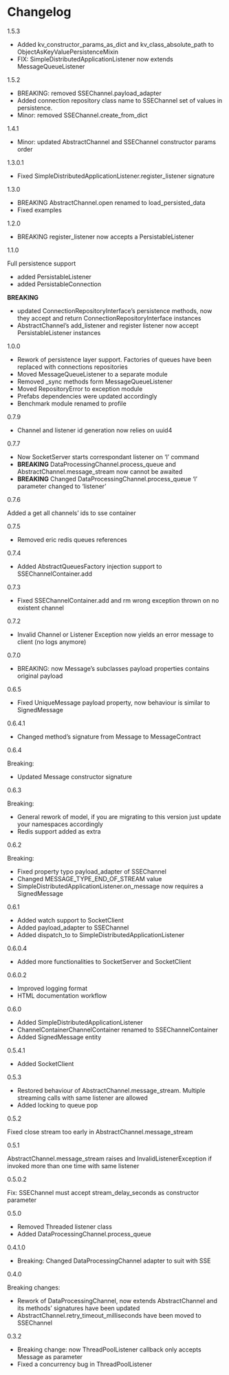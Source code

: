 <a id="changelog"></a>

# Changelog

1.5.3

* Added kv_constructor_params_as_dict and kv_class_absolute_path to ObjectAsKeyValuePersistenceMixin
* FIX: SimpleDistributedApplicationListener now extends MessageQueueListener

1.5.2

* BREAKING: removed SSEChannel.payload_adapter
* Added connection repository class name to SSEChannel set of values in persistence.
* Minor: removed SSEChannel.create_from_dict

1.4.1

* Minor: updated AbstractChannel and SSEChannel constructor params order

1.3.0.1

* Fixed SimpleDistributedApplicationListener.register_listener signature

1.3.0

* BREAKING AbstractChannel.open renamed to load_persisted_data
* Fixed examples

1.2.0

* BREAKING register_listener now accepts a PersistableListener

1.1.0

Full persistence support

* added PersistableListener
* added PersistableConnection

**BREAKING**

* updated ConnectionRepositoryInterface’s persistence methods, now they accept and return ConnectionRepositoryInterface instances
* AbstractChannel’s add_listener and register listener now accept PersistableListener instances

1.0.0

* Rework of persistence layer support. Factories of queues have been replaced with connections repositories
* Moved MessageQueueListener to a separate module
* Removed \_sync methods form MessageQueueListener
* Moved RepositoryError to exception module
* Prefabs dependencies were updated accordingly
* Benchmark module renamed to profile

0.7.9

* Channel and listener id generation now relies on uuid4

0.7.7

* Now SocketServer starts correspondant listener on ‘l’ command
* **BREAKING** DataProcessingChannel.process_queue and AbstractChannel.message_stream now cannot be awaited
* **BREAKING** Changed DataProcessingChannel.process_queue ‘l’ parameter changed to ‘listener’

0.7.6

Added a get all channels’ ids to sse container

0.7.5

* Removed eric redis queues references

0.7.4

* Added AbstractQueuesFactory injection support to SSEChannelContainer.add

0.7.3

* Fixed SSEChannelContainer.add and rm wrong exception thrown on no existent channel

0.7.2

* Invalid Channel or Listener Exception now yields an error message to client (no logs anymore)

0.7.0

* BREAKING: now Message’s subclasses payload properties contains original payload

0.6.5

* Fixed UniqueMessage payload property, now behaviour is similar to SignedMessage

0.6.4.1

* Changed method’s signature from Message to MessageContract

0.6.4

Breaking:

* Updated Message constructor signature

0.6.3

Breaking:

* General rework of model, if you are migrating to this version just update your namespaces accordingly
* Redis support added as extra

0.6.2

Breaking:

* Fixed property typo payload_adapter of SSEChannel
* Changed MESSAGE_TYPE_END_OF_STREAM value
* SimpleDistributedApplicationListener.on_message now requires a SignedMessage

0.6.1

* Added watch support to SocketClient
* Added payload_adapter to SSEChannel
* Added dispatch_to to SimpleDistributedApplicationListener

0.6.0.4

* Added more functionalities to SocketServer and SocketClient

0.6.0.2

* Improved logging format
* HTML documentation workflow

0.6.0

* Added SimpleDistributedApplicationListener
* ChannelContainerChannelContainer renamed to SSEChannelContainer
* Added SignedMessage entity

0.5.4.1

* Added SocketClient

0.5.3

* Restored behaviour of AbstractChannel.message_stream. Multiple streaming calls with same listener are allowed
* Added locking to queue pop

0.5.2

Fixed close stream too early in AbstractChannel.message_stream

0.5.1

AbstractChannel.message_stream raises and InvalidListenerException
if invoked more than one time with same listener

0.5.0.2

Fix: SSEChannel must accept stream_delay_seconds as constructor parameter

0.5.0

* Removed Threaded listener class
* Added DataProcessingChannel.process_queue

0.4.1.0

* Breaking: Changed DataProcessingChannel adapter to suit with SSE

0.4.0

Breaking changes:

* Rework of DataProcessingChannel, now extends AbstractChannel and its methods’ signatures have been updated
* AbstractChannel.retry_timeout_milliseconds have been moved to SSEChannel

0.3.2

* Breaking change: now ThreadPoolListener callback only accepts Message as parameter
* Fixed a concurrency bug in ThreadPoolListener
